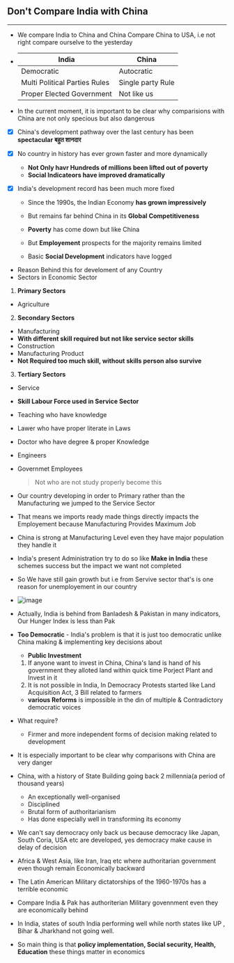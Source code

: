 ## Don't Compare India with China

---

- We compare India to China and China Compare China to USA, i.e not right compare ourselve to the yesterday
- | India                         | China             |
  | ----------------------------- | ----------------- |
  | Democratic                    | Autocratic        |
  | Multi Political Parties Rules | Single party Rule |
  | Proper Elected Government     | Not like us       |

- In the current moment, it is important to be clear why comparisions with China are not only specious but also dangerous

- [x] China's development pathway over the last century has been **spectacular बहुत शानदार**
- [x] No country in history has ever grown faster and more dynamically

  - **Not Only havr Hundreds of millions been lifted out of poverty**
  - **Social Indicateors have improved dramatically**

- [x] India's development record has been much more fixed

  - Since the 1990s, the Indian Economy **has grown impressively**
  - But remains far behind China in its **Global Competitiveness**

  - **Poverty** has come down but like China
  - But **Employement** prospects for the majority remains limited
  - Basic **Social Development** indicators have logged

- Reason Behind this for develoment of any Country
- Sectors in Economic Sector

1. **Primary Sectors**

- Agriculture

2. **Secondary Sectors**

- Manufacturing
- **With different skill required but not like service sector skills**
- Construction
- Manufacturing Product
- **Not Required too much skill, without skills person also survive**

3. **Tertiary Sectors**

- Service
- **Skill Labour Force used in Service Sector**
- Teaching who have knowledge
- Lawer who have proper literate in Laws
- Doctor who have degree & proper Knowledge
- Engineers
- Governmet Employees

  > Not who are not study properly become this

- Our country developing in order to Primary rather than the Manufacturing we jumped to the Service Sector
- That means we imports ready made things directly impacts the Employement because Manufacturing Provides Maximum Job
- China is strong at Manufacturing Level even they have major population they handle it
- India's present Administration try to do so like **Make in India** these schemes success but the impact we want not completed
- So We have still gain growth but i.e from Servive sector that's is one reason for unemployement in our country
- ![image](https://user-images.githubusercontent.com/47448422/125156995-058e2100-e186-11eb-85ca-274748651e97.png)

- Actually, India is behind from Banladesh & Pakistan in many indicators, Our Hunger Index is less than Pak

- **Too Democratic** - India's problem is that it is just too democratic unlike China making & implementing key decisions about

  - **Public Investment**

  1.  If anyone want to invest in China, China's land is hand of his government they alloted land within quick time Porject Plant and Invest in it
  2.  It is not possible in India, In Democracy Protests started like Land Acquisition Act, 3 Bill related to farmers

  - **various Reforms** is impossible in the din of multiple & Contradictory democratic voices

- What require?

  - Firmer and more independent forms of decision making related to development

- It is especially important to be clear why comparisons with China are very danger

- China, with a history of State Building going back 2 millennia(a period of thousand years)
  - An exceptionally well-organised
  - Disciplined
  - Brutal form of authoritarianism
  - Has done especially well in transforming its economy
- We can't say democracy only back us because democracy like Japan, South Coria, USA etc are developed, yes democracy make cause in delay of decision

- Africa & West Asia, like Iran, Iraq etc where authoritarian government even though remain Economically backward

- The Latin American Military dictatorships of the 1960-1970s has a terrible economic

- Compare India & Pak has authoriterian Military govennment even they are economically behind

- In India, states of south India performing well while north states like UP , Bihar & Jharkhand not going well.
- So main thing is that **policy implementation, Social security, Health, Education** these things matter in economics
